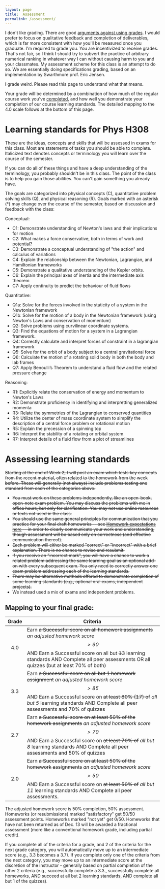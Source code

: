 ```yaml
---
layout: page 
title:  Assessment
permalink: /assessment/
---
```


I don't like grading. There are good [arguments against using grades](https://www.alfiekohn.org/article/case-grades/). 
I would prefer to focus on qualitative feedback and completion of deliverables, which is far more consistent with how you'll be measured once you graduate.
I'm required to grade you. You are incentivized to receive grades.
That's not fair, so I think I should try to subvert the practice of arbitrary numerical ranking in whatever way I can without causing harm to you and your classmates.
My assessment scheme for this class is an attempt to do so.
We are essentially doing specifications grading, based on an implementation by Swarthmore prof. Eric Jensen.

I grade weird.  Please read this page to understand what that means.

Your grade will be determined by a combination of how much of the regular course work you've [completed](/PhysH308/writeup), and how well you demonstrate your completion
of our course learning standards.  The detailed mapping to the 4.0 scale follows at the bottom of this page.


# Learning standards for Phys H308
These are the ideas, concepts and skills that will be assessed in exams for this class.
Most are statements of tasks you should be able to complete. 
Italicized text denotes concepts or terminology you will learn over the course of the semester.

If you can do all of these things and have a deep understanding of the terminology, you probably shouldn't be in this class.
The point of the class is to help you gain those abilities.  You can't gain something you already have.

The goals are categorized into physical concepts (C), quantitative problem solving skills (Q), and physical reasoning (R).  Goals marked with an asterisk (*) may change over the course of the semester, based on discussion and feedback with the class:

Conceptual:
 - C1: Demonstrate understanding of Newton's laws and their implications for motion
 - C2: What makes a force conservative, both in terms of work and potential?
 - C3: Demonstrate a conceptual understanding of "the action" and calculus of variations
 - C4: Explain the relationship between the Newtonian, Lagrangian, and Hamiltonian frameworks
 - C5: Demonstrate a qualitative understanding of the Kepler orbits.
 - C6: Explain the principal axes of inertia and the intermediate axis theorem 
 - C7: Apply continuity to predict the behaviour of fluid flows
 
Quantitative:
 - Q1a: Solve for the forces involved in the staticity of a system in the Newtonian framework 
 - Q1b: Solve for the motion of a body in the Newtonian framework (using Newton's Laws and conservation of momentum)
 - Q2: Solve problems using curvilinear coordinate systems.
 - Q3: Find the equations of motion for a system in a Lagrangian framework.
 - Q4: Correctly calculate and interpret forces of constraint in a lagrangian framework
 - Q5: Solve for the orbit of a body subject to a central gravitational force
 - Q6: Calculate the motion of a rotating solid body in both the body and lab frames 
 - Q7: Apply Benoulli’s Theorem to understand a fluid flow and the related pressure change
 
Reasoning:
 - R1: Explicitly relate the conservation of energy and momentum to Newton's Laws
 - R2: Demonstrate proficiency in identifying and interpretting generalized momenta
 - R3: Relate the symmetries of the Lagrangian to conserved quantities
 - R4: Utilize the center of mass coordinate system to simplify the description of a central force problem or rotational motion
 - R5: Explain the precession of a spinning top
 - R6: Interpret the stability of a rotating or orbital system.
 - R7: Interpret details of a fluid flow from a plot of streamlines
 

# Assessing learning standards
~~Starting at the end of Week 2, I will post an exam which tests key concepts from the recent material,
often related to the homework from the week before. These will generally (not always) include problems testing one
standard from each of the categories above.~~
- ~~You must work on these problems independently, like an open-book, open-note exam problem. You may discuss the
 problems with me in office hours, but only for clarification. You may not use online resources or texts not used in the class.~~
 - ~~You should use the same general principles for communication that you practice for your final draft homeworks -- 
 see [Homework expectations here](PhysH308/writeup) -- in order to clearly communicate your work and understanding, though assessment
 will be based only on correctness (and effective communication thereof).~~
 - ~~Each problem will either be marked "correct" or "incorrect" with a brief explanation. There is no chance to revise and resubmit.~~
 - ~~If you receive an "incorrect mark", you will have a chance to work a related problem addressing the same learning goal as an optional add-on
 with every subsequent exam. You only need to correctly answer one exam problem addressing each of the learning standards.~~
 - ~~There may be alternative methods offered to demonstrate completion of some learning standards (e.g., optional oral exams, independent projects).~~
 - We instead used a mix of exams and independent problems.

## Mapping to your final grade:

| Grade | Criteria                                                                                                                                                                                   |
|:-----:|--------------------------------------------------------------------------------------------------------------------------------------------------------------------------------------------|
|  4.0  | Earn ~~a Successful score on all homework assignments~~ *an adjusted homework score $$>90%$$* AND Earn a Successful score on all but ~~1~~3 learning standards AND Complete all peer assessments OR all quizzes (but at least 70% of both)                              |
|  3.3  | Earn ~~a Successful score on all but 1 homework assignment~~ *an adjusted homework score $$>85%$$* AND Earn a Successful score on ~~at least 80% (17) of~~ *all but 5* learning standards AND Complete all peer assessments and 70% of quizzes            |
|  2.7  | Earn ~~a Successful score on at least 50% of the homework assignments~~ *an adjusted homework score $$>70%$$* AND Earn a Successful score on ~~at least 70% of~~ *all but 8* learning standards AND Complete all peer assessments and 50% of quizzes |
|  2.0  | Earn ~~a Successful score on at least 50% of the homework assignments~~ *an adjusted homework score $$>50%$$* AND Earn a Successful score on ~~at least 50% of~~ *all but 11* learning standards AND Complete all peer assessments.                   |

The adjusted homework score is 50% completion, 50% assessment.  Homeworks (or resubmissions) marked "satisfactory" get 50/50 assessment points. Homeworks marked "not yet" get 0/50. Homeworks that have not been returned as of Dec. 13 will be awarded a fractional assessment (more like a conventional homework grade, including partial credit).

If you complete all of the criteria for a grade, and 2 of the criteria for the next grade category, you will automatically move up to an intermediate score (e.g., 3.3 becomes a 3.7).
If you complete only one of the criteria from the next category, you may move up to an intermediate score at the discretion of the instructor - generally based on partial completion of the other 2 criteria
(e.g., successfully complete a 3.3., successfully complete all homeworks, AND succeed at all but 2 learning standards, AND complete all but 1 of the quizzes).
